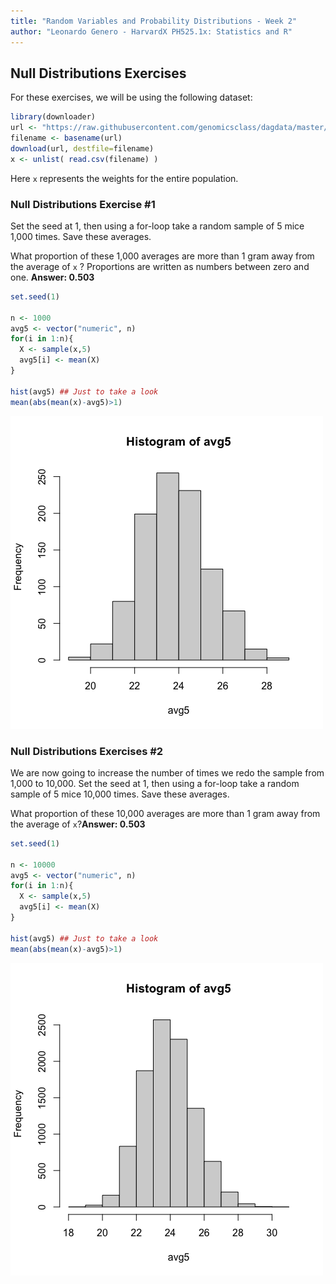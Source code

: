 ```yaml
---
title: "Random Variables and Probability Distributions - Week 2"
author: "Leonardo Genero - HarvardX PH525.1x: Statistics and R"
---
```


## Null Distributions Exercises

For these exercises, we will be using the following dataset:

```R
library(downloader) 
url <- "https://raw.githubusercontent.com/genomicsclass/dagdata/master/inst/extdata/femaleControlsPopulation.csv"
filename <- basename(url)
download(url, destfile=filename)
x <- unlist( read.csv(filename) )
```

Here `x` represents the weights for the entire population.

### Null Distributions Exercise #1

Set the seed at 1, then using a for-loop take a random sample of 5 mice 1,000 times. Save these averages.

What proportion of these 1,000 averages are more than 1 gram away from the average of `x` ? Proportions are written as numbers between zero and one. **Answer: $0.503$**

```R
set.seed(1)

n <- 1000
avg5 <- vector("numeric", n)
for(i in 1:n){
  X <- sample(x,5)
  avg5[i] <- mean(X)
}

hist(avg5) ## Just to take a look
mean(abs(mean(x)-avg5)>1)
```

![histogram of avg5 data 1k](../classes/images/hist-avg5-weights.png)

### Null Distributions Exercises #2

We are now going to increase the number of times we redo the sample from 1,000 to 10,000. Set the seed at 1, then using a for-loop take a random sample of 5 mice 10,000 times. Save these averages.

What proportion of these 10,000 averages are more than 1 gram away from the average of `x`?**Answer: $0.503$**

```R
set.seed(1)

n <- 10000
avg5 <- vector("numeric", n)
for(i in 1:n){
  X <- sample(x,5)
  avg5[i] <- mean(X)
}

hist(avg5) ## Just to take a look
mean(abs(mean(x)-avg5)>1)
```

![histogram of avg5 data 10k](../classes/images/hist-avg5-weights-10k.png)

